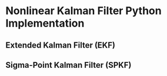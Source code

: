 # Nonlinear Kalman Filter Python Implementation

## Extended Kalman Filter (EKF)

## Sigma-Point Kalman Filter (SPKF)
